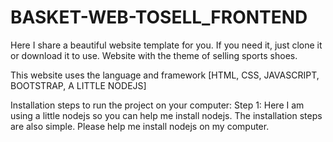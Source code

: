 # BASKET-WEB-TOSELL_FRONTEND
Here I share a beautiful website template for you. If you need it, just clone it or download it to use. Website with the theme of selling sports shoes.

This website uses the language and framework [HTML, CSS, JAVASCRIPT, BOOTSTRAP, A LITTLE NODEJS]

Installation steps to run the project on your computer:
Step 1: Here I am using a little nodejs so you can help me install nodejs. The installation steps are also simple. Please help me install nodejs on my computer.
